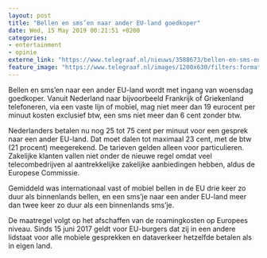 ```yaml
---
layout: post
title: "Bellen en sms’en naar ander EU-land goedkoper"
date: Wed, 15 May 2019 00:21:51 +0200
categories: 
- entertainment 
- opinie 
externe_link: "https://www.telegraaf.nl/nieuws/3588673/bellen-en-sms-en-naar-ander-eu-land-goedkoper"
feature_image: "https://www.telegraaf.nl/images/1200x630/filters:format(jpeg):quality(80)/cdn-kiosk-api.telegraaf.nl/bef00166-7696-11e9-85a2-02c309bc01c1.jpg"
---
```


<p class="intro">Bellen en sms’en naar een ander EU-land wordt met ingang van woensdag goedkoper. Vanuit Nederland naar bijvoorbeeld Frankrijk of Griekenland telefoneren, via een vaste lijn of mobiel, mag niet meer dan 19 eurocent per minuut kosten exclusief btw, een sms niet meer dan 6 cent zonder btw.</p> <p>Nederlanders betalen nu nog 25 tot 75 cent per minuut voor een gesprek naar een ander EU-land. Dat moet dalen tot maximaal 23 cent, met de btw (21 procent) meegerekend. De tarieven gelden alleen voor particulieren. Zakelijke klanten vallen niet onder de nieuwe regel omdat veel telecombedrijven al aantrekkelijke zakelijke aanbiedingen hebben, aldus de Europese Commissie.</p><p>Gemiddeld was internationaal vast of mobiel bellen in de EU drie keer zo duur als binnenlands bellen, en een sms’je naar een ander EU-land meer dan twee keer zo duur als een binnenlands sms’je.</p><p>De maatregel volgt op het afschaffen van de roamingkosten op Europees niveau. Sinds 15 juni 2017 geldt voor EU-burgers dat zij in een andere lidstaat voor alle mobiele gesprekken en dataverkeer hetzelfde betalen als in eigen land.</p>
